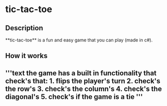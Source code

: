 # tic-tac-toe

<h2>Description</h2>
**tic-tac-toe** is a fun and easy game that you can play (made in c#).

<h2>How it works<h2>
 '''text
 the game has a built in functionality that check's that:
      1. flips the player's turn
      2. check's the row's
      3. check's the column's
      4. check's the diagonal's
      5. check's if the game is a tie
 '''
